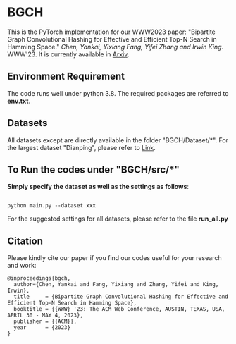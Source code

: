 # BGCH

This is the PyTorch implementation for our WWW2023 paper:
"Bipartite Graph Convolutional Hashing for Effective and Efficient Top-N Search in Hamming Space."
*Chen, Yankai, Yixiang Fang, Yifei Zhang and Irwin King.* WWW'23.
It is currently available in [Arxiv](https://arxiv.org/abs/xxx).


## Environment Requirement

The code runs well under python 3.8. The required packages are referred to <b>env.txt</b>.

## Datasets

All datasets except are directly available in the folder "BGCH/Dataset/*". For the largest dataset "Dianping", please refer to [Link](https://drive.google.com/file/d/1FOmx6-8fYd2vkg2CFA0kx5zNShpdmbRY/view?usp=sharing).

## To Run the codes under "BGCH/src/*"

<b>Simply specify the dataset as well as the settings as follows</b>:
```

python main.py --dataset xxx 

```

For the suggested settings for all datasets, please refer to the file <b>run_all.py</b>



## Citation
Please kindly cite our paper if you find our codes useful for your research and work:

```
@inproceedings{bgch,
  author={Chen, Yankai and Fang, Yixiang and Zhang, Yifei and King, Irwin},
  title     = {Bipartite Graph Convolutional Hashing for Effective and Efficient Top-N Search in Hamming Space},
  booktitle = {{WWW} '23: The ACM Web Conference, AUSTIN, TEXAS, USA, APRIL 30 - MAY 4, 2023},
  publisher = {{ACM}},
  year      = {2023}
}

```
